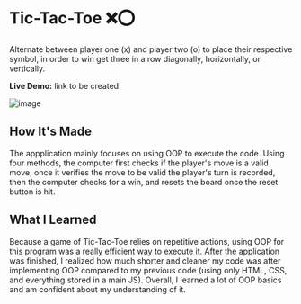 # Tic-Tac-Toe ❌⭕

Alternate between player one (x) and player two (o) to place their respective symbol, in order to win get three in a row diagonally, horizontally, or vertically.

**Live Demo:** link to be created

![image](https://user-images.githubusercontent.com/88993361/134933342-3f69cf6a-4fdc-49c0-a2cc-4d694c60a844.png)

## How It's Made

The appplication mainly focuses on using OOP to execute the code. Using four methods, the computer first checks if the player's move is a valid move, once it verifies the move to be valid the player's turn is recorded, then the computer checks for a win, and resets the board once the reset button is hit.

## What I Learned
Because a game of Tic-Tac-Toe relies on repetitive actions, using OOP for this program was a really efficient way to execute it. After the application was finished, I realized how much shorter and cleaner my code was after implementing OOP compared to my previous code (using only HTML, CSS, and everything stored in a main JS). Overall, I learned a lot of OOP basics and am confident about my understanding of it.
